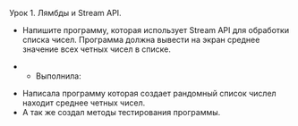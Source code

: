 Урок 1. Лямбды и Stream API.

- Напишите программу, которая использует Stream API для обработки списка чисел. Программа должна вывести на экран среднее значение всех четных чисел в списке.

* - Выполнила:

- Написала программу которая создает рандомный список числел находит среднее четных чисел.
- А так же создал методы тестирования программы.
